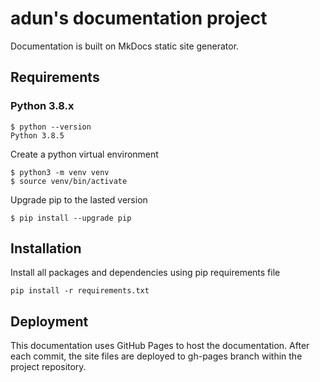 # adun's documentation project

Documentation is built on MkDocs static site generator.

## Requirements

### Python 3.8.x

```
$ python --version
Python 3.8.5
```

Create a python virtual environment
```
$ python3 -m venv venv 
$ source venv/bin/activate
```

Upgrade pip to the lasted version
```
$ pip install --upgrade pip
```

## Installation

Install all packages and dependencies using pip requirements file
```
pip install -r requirements.txt
```

## Deployment

This documentation uses GitHub Pages to host the documentation. 
After each commit, the site files are deployed to gh-pages branch within the project repository.
